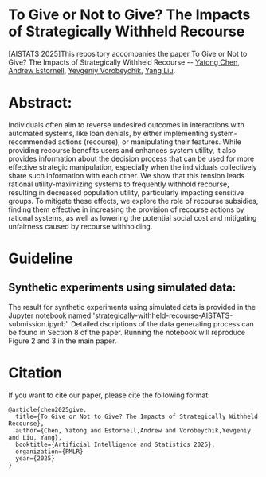 # To Give or Not to Give? The Impacts of Strategically Withheld Recourse
[AISTATS 2025]This repository accompanies the paper To Give or Not to Give? The Impacts of Strategically Withheld Recourse -- [Yatong Chen](https://github.com/YatongChen/), [Andrew Estornell](https://andrewestornell.github.io/), [Yevgeniy Vorobeychik](https://vorobeychik.com/), [Yang Liu](https://yliuu.com/).

# Abstract: 

 Individuals often aim to reverse undesired outcomes in interactions with automated systems, like loan denials, by either implementing system-recommended actions (recourse), or manipulating their features.
  While providing recourse benefits users and enhances system utility, it also provides information about the decision process that can be used for more effective strategic manipulation, 
   especially when the individuals collectively share such information with each other. 
   We show that this tension leads rational utility-maximizing systems to frequently withhold recourse, resulting in decreased population utility, particularly impacting sensitive groups.
   To mitigate these effects, we explore the role of recourse subsidies, finding them effective in increasing the provision of recourse actions by rational systems, as well as lowering the potential social cost and mitigating unfairness caused by recourse withholding. 


# Guideline

## Synthetic experiments using simulated data:

The result for synthetic experiments using simulated data is provided in the Jupyter notebook named 'strategically-withheld-recourse-AISTATS-submission.ipynb'. Detailed dscriptions of the data generating process can be found in Section 8 of the paper. Running the notebook will reproduce Figure 2 and 3 in the main paper.

# Citation

If you want to cite our paper, please cite the following format:

```
@article{chen2025give,
  title={To Give or Not to Give? The Impacts of Strategically Withheld Recourse},
  author={Chen, Yatong and Estornell,Andrew and Vorobeychik,Yevgeniy and Liu, Yang},
  booktitle={Artificial Intelligence and Statistics 2025},
  organization={PMLR}
  year={2025}
}
```
